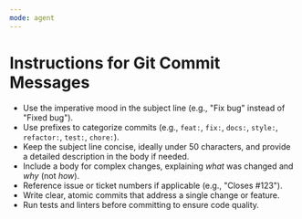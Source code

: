 ```yaml
---
mode: agent
---
```



# Instructions for Git Commit Messages

- Use the imperative mood in the subject line (e.g., "Fix bug" instead of "Fixed bug").
- Use prefixes to categorize commits (e.g., `feat:`, `fix:`, `docs:`, `style:`, `refactor:`, `test:`, `chore:`).
- Keep the subject line concise, ideally under 50 characters, and provide a detailed description in the body if needed.
- Include a body for complex changes, explaining *what* was changed and *why* (not *how*).
- Reference issue or ticket numbers if applicable (e.g., "Closes #123").
- Write clear, atomic commits that address a single change or feature.
- Run tests and linters before committing to ensure code quality.